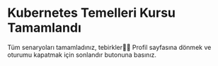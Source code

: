 # Kubernetes Temelleri Kursu Tamamlandı

Tüm senaryoları tamamladınız, tebirkler👏🏻 Profil sayfasına dönmek ve oturumu kapatmak için sonlandır butonuna basınız.